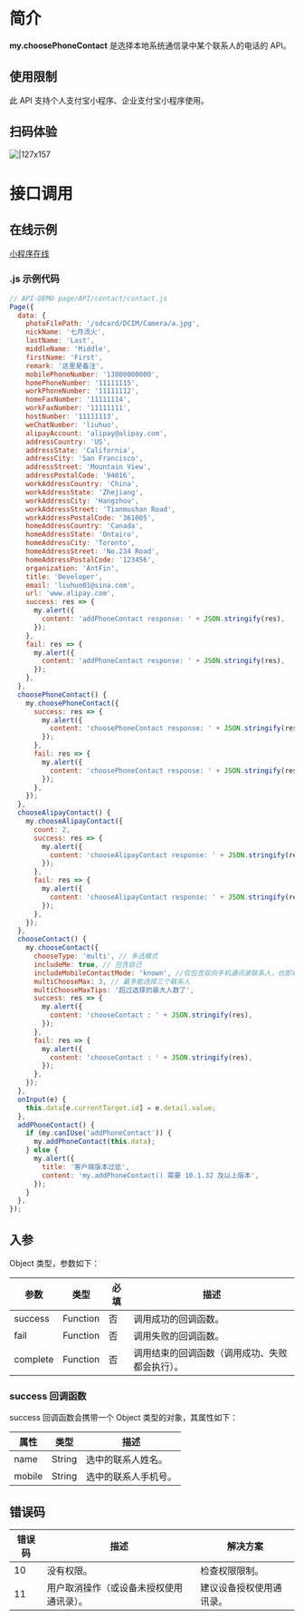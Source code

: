 # 简介

**my.choosePhoneContact** 是选择本地系统通信录中某个联系人的电话的 API。

## 使用限制

此 API 支持个人支付宝小程序、企业支付宝小程序使用。

## 扫码体验

![|127x157](https://gw.alipayobjects.com/zos/skylark-tools/public/files/2af29e82e83aa4eeeac56c006dd2f79f.jpeg#align=left&display=inline&height=157&margin=%5Bobject%20Object%5D&originHeight=157&originWidth=127&status=done&style=none&width=127)

# 接口调用

## 在线示例

[小程序在线](https://opendocs.alipay.com/openbox/mini/opendocs/contact?view=preview&defaultPage=pages/index/index&defaultOpenedFiles=pages/index/index&theme=light)

### .js 示例代码

```javascript
// API-DEMO page/API/contact/contact.js
Page({
  data: {
    photoFilePath: '/sdcard/DCIM/Camera/a.jpg',
    nickName: '七月流火',
    lastName: 'Last',
    middleName: 'Middle',
    firstName: 'First',
    remark: '这里是备注',
    mobilePhoneNumber: '13800000000',
    homePhoneNumber: '11111115',
    workPhoneNumber: '11111112',
    homeFaxNumber: '11111114',
    workFaxNumber: '11111111',
    hostNumber: '11111113',
    weChatNumber: 'liuhuo',
    alipayAccount: 'alipay@alipay.com',
    addressCountry: 'US',
    addressState: 'California',
    addressCity: 'San Francisco',
    addressStreet: 'Mountain View',
    addressPostalCode: '94016',
    workAddressCountry: 'China',
    workAddressState: 'Zhejiang',
    workAddressCity: 'Hangzhou',
    workAddressStreet: 'Tianmushan Road',
    workAddressPostalCode: '361005',
    homeAddressCountry: 'Canada',
    homeAddressState: 'Ontairo',
    homeAddressCity: 'Toronto',
    homeAddressStreet: 'No.234 Road',
    homeAddressPostalCode: '123456',
    organization: 'AntFin',
    title: 'Developer',
    email: 'liuhuo01@sina.com',
    url: 'www.alipay.com',
    success: res => {
      my.alert({
        content: 'addPhoneContact response: ' + JSON.stringify(res),
      });
    },
    fail: res => {
      my.alert({
        content: 'addPhoneContact response: ' + JSON.stringify(res),
      });
    },
  },
  choosePhoneContact() {
    my.choosePhoneContact({
      success: res => {
        my.alert({
          content: 'choosePhoneContact response: ' + JSON.stringify(res),
        });
      },
      fail: res => {
        my.alert({
          content: 'choosePhoneContact response: ' + JSON.stringify(res),
        });
      },
    });
  },
  chooseAlipayContact() {
    my.chooseAlipayContact({
      count: 2,
      success: res => {
        my.alert({
          content: 'chooseAlipayContact response: ' + JSON.stringify(res),
        });
      },
      fail: res => {
        my.alert({
          content: 'chooseAlipayContact response: ' + JSON.stringify(res),
        });
      },
    });
  },
  chooseContact() {
    my.chooseContact({
      chooseType: 'multi', // 多选模式
      includeMe: true, // 包含自己
      includeMobileContactMode: 'known', //仅包含双向手机通讯录联系人，也即双方手机通讯录都存有对方号码的联系人
      multiChooseMax: 3, // 最多能选择三个联系人
      multiChooseMaxTips: '超过选择的最大人数了',
      success: res => {
        my.alert({
          content: 'chooseContact : ' + JSON.stringify(res),
        });
      },
      fail: res => {
        my.alert({
          content: 'chooseContact : ' + JSON.stringify(res),
        });
      },
    });
  },
  onInput(e) {
    this.data[e.currentTarget.id] = e.detail.value;
  },
  addPhoneContact() {
    if (my.canIUse('addPhoneContact')) {
      my.addPhoneContact(this.data);
    } else {
      my.alert({
        title: '客户端版本过低',
        content: 'my.addPhoneContact() 需要 10.1.32 及以上版本',
      });
    }
  },
});
```

## 入参

Object 类型，参数如下：

| **参数** | **类型** | **必填** | **描述** |
| --- | --- | --- | --- |
| success | Function | 否 | 调用成功的回调函数。 |
| fail | Function | 否 | 调用失败的回调函数。 |
| complete | Function | 否 | 调用结束的回调函数（调用成功、失败都会执行）。 |

### success 回调函数

success 回调函数会携带一个 Object 类型的对象，其属性如下：

| **属性** | **类型** | **描述**             |
| -------- | -------- | -------------------- |
| name     | String   | 选中的联系人姓名。   |
| mobile   | String   | 选中的联系人手机号。 |

## 错误码

| **错误码** | **描述** | **解决方案** |
| --- | --- | --- |
| 10 | 没有权限。 | 检查权限限制。 |
| 11 | 用户取消操作（或设备未授权使用通讯录）。 | 建议设备授权使用通讯录。 |
